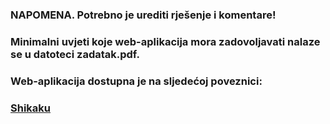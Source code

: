 ### NAPOMENA. Potrebno je urediti rješenje i komentare!

### Minimalni uvjeti koje web-aplikacija mora zadovoljavati nalaze se u datoteci zadatak.pdf.

### Web-aplikacija dostupna je na sljedećoj poveznici:

### [Shikaku](https://rp2.studenti.math.hr/~djdoris/dz3/shikaku.html)
